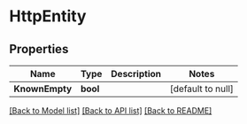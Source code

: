 # HttpEntity

## Properties
Name | Type | Description | Notes
------------ | ------------- | ------------- | -------------
**KnownEmpty** | **bool** |  | [default to null]

[[Back to Model list]](../README.md#documentation-for-models) [[Back to API list]](../README.md#documentation-for-api-endpoints) [[Back to README]](../README.md)

